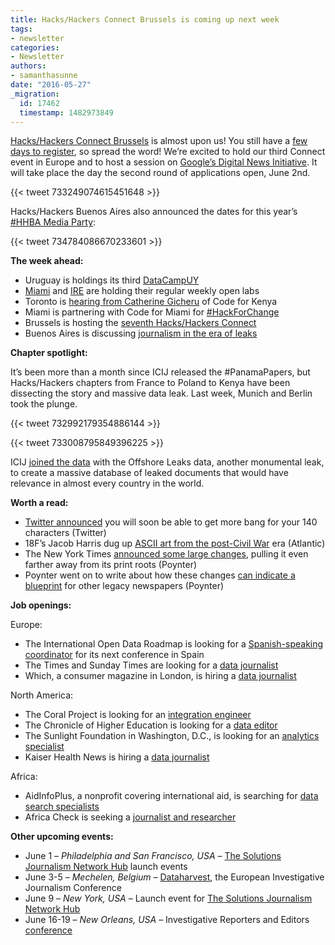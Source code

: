 ```yaml
---
title: Hacks/Hackers Connect Brussels is coming up next week
tags:
- newsletter
categories:
- Newsletter
authors:
- samanthasunne
date: "2016-05-27"
_migration:
  id: 17462
  timestamp: 1482973849
---
```


[Hacks/Hackers Connect Brussels][1] is almost upon us! You still have a [few days to register][2], so spread the word! We&#8217;re excited to hold our third Connect event in Europe and to host a session on [Google’s Digital News Initiative][3]. It will take place the day the second round of applications open, June 2nd.

{{< tweet 733249074615451648 >}}

Hacks/Hackers Buenos Aires also announced the dates for this year&#8217;s [#HHBA Media Party][4]:

{{< tweet 734784086670233601 >}}

**The week ahead:**

  * Uruguay is holdings its third [DataCampUY][5]
  * [Miami][6] and [IRE][7] are holding their regular weekly open labs
  * Toronto is [hearing from Catherine Gicheru][8] of Code for Kenya 
  * Miami is partnering with Code for Miami for [#HackForChange][9]
  * Brussels is hosting the [seventh Hacks/Hackers Connect][10]
  * Buenos Aires is discussing [journalism in the era of leaks][11]

**Chapter spotlight:**

It&#8217;s been more than a month since ICIJ released the #PanamaPapers, but Hacks/Hackers chapters from France to Poland to Kenya have been dissecting the story and massive data leak. Last week, Munich and Berlin took the plunge.

{{< tweet 732992179354886144 >}}

{{< tweet 733008795849396225 >}}

ICIJ [joined the data][12] with the Offshore Leaks data, another monumental leak, to create a massive database of leaked documents that would have relevance in almost every country in the world.

**Worth a read:**

  * [Twitter announced][13] you will soon be able to get more bang for your 140 characters (Twitter)
  * 18F&#8217;s Jacob Harris dug up [ASCII art from the post-Civil War][14] era (Atlantic)
  * The New York Times [announced some large changes][15], pulling it even farther away from its print roots (Poynter)
  * Poynter went on to write about how these changes [can indicate a blueprint][16] for other legacy newspapers (Poynter)

**Job openings:**

Europe:

  * The International Open Data Roadmap is looking for a [Spanish-speaking coordinator][17] for its next conference in Spain
  * The Times and Sunday Times are looking for a [data journalist][18]
  * Which, a consumer magazine in London, is hiring a [data journalist][19]

North America:

  * The Coral Project is looking for an [integration engineer][20]
  * The Chronicle of Higher Education is looking for a [data editor][21]
  * The Sunlight Foundation in Washington, D.C., is looking for an [analytics specialist][22]
  * Kaiser Health News is hiring a [data journalist][23]

Africa:

  * AidInfoPlus, a nonprofit covering international aid, is searching for [data search specialists][24]
  * Africa Check is seeking a [journalist and researcher][25]

**Other upcoming events:**

  * June 1 &#8211; _Philadelphia and San Francisco, USA_ &#8211; [The Solutions Journalism Network Hub][26] launch events
  * June 3-5 &#8211; _Mechelen, Belgium_ &#8211; [Dataharvest][27], the European Investigative Journalism Conference
  * June 9 &#8211; _New York, USA_ &#8211; Launch event for [The Solutions Journalism Network Hub][26]
  * June 16-19 &#8211; _New Orleans, USA_ &#8211; Investigative Reporters and Editors [conference][28]

 [1]: http://connect.hackshackers.com/event/brusels
 [2]: http://www.eventbrite.com/e/hackshackers-connect-brussels-june-1-2-registration-22746258672?aff=newsletter
 [3]: https://www.digitalnewsinitiative.com/index.html
 [4]: http://www.mediaparty.info/2016/
 [5]: http://www.meetup.com/HacksHackersUY/events/231345503/
 [6]: http://www.meetup.com/Hacks-Hackers-Miami/
 [7]: http://www.meetup.com/hackshackersIRE/
 [8]: http://www.meetup.com/Hacks-Hackers-Toronto/events/231074468/
 [9]: http://www.meetup.com/Hacks-Hackers-Miami/events/231299376/
 [10]: http://connect.hackshackers.com/event/brussels/
 [11]: http://www.meetup.com/HacksHackersBA/events/230897107/
 [12]: https://offshoreleaks.icij.org/
 [13]: https://blog.twitter.com/express-even-more-in-140-characters
 [14]: http://www.theatlantic.com/technology/archive/2016/05/the-ascii-mystery-face/483698/
 [15]: http://www.poynter.org/2016/the-new-york-times-of-the-future-is-beginning-to-take-shape/413097/
 [16]: http://www.poynter.org/2016/were-starting-to-see-a-new-blueprint-for-reinventing-legacy-newsrooms/413251/
 [17]: https://godan.forms.fm/international-open-data-roadmap-2016-coordinator
 [18]: https://www.journalism.co.uk/media-jobs/data-journalist-the-times-sunday-times/s75/a640961/
 [19]: https://jobs.which.co.uk/tlive_webrecruitment/wrd/run/ETREC107GF.open?VACANCY_ID=7534143w0V&WVID=8115780FFo&LANG=USA
 [20]: https://careers.mozilla.org/position/oArh3fw5
 [21]: http://chronicle.com/page/Employment-Opportunities/641#3
 [22]: http://sunlightfoundation.com/jobs/216-analytics-specialist/
 [23]: http://kff.org/job-posting/data-journalist-analyst-kaiser-health-news/
 [24]: http://aidinfoplus.org/join-our-team/
 [25]: http://www.journalism.co.za/blog/africa-check-continents-independent-fact-checking-website-seeking-experienced-journalistresearcher/
 [26]: http://solutionsjournalism.org/?utm_medium=email&utm_source=sm&utm_campaign=launch
 [27]: http://www.journalismfund.eu/dataharvest-conferences
 [28]: http://ire.org/conferences/ire-2016